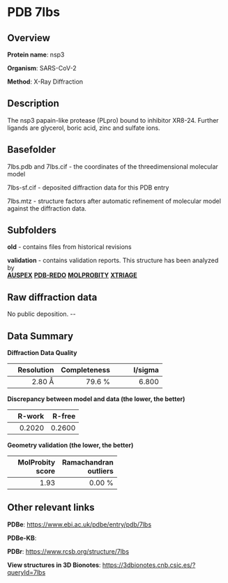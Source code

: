 # PDB 7lbs

## Overview

**Protein name**: nsp3

**Organism**: SARS-CoV-2

**Method**: X-Ray Diffraction

## Description

The nsp3 papain-like protease (PLpro) bound to inhibitor XR8-24. Further ligands are glycerol, boric acid, zinc and sulfate ions.

## Basefolder

7lbs.pdb and 7lbs.cif - the coordinates of the threedimensional molecular model

7lbs-sf.cif - deposited diffraction data for this PDB entry

7lbs.mtz - structure factors after automatic refinement of molecular model against the diffraction data.

## Subfolders



**old** - contains files from historical revisions

**validation** - contains validation reports. This structure has been analyzed by <br>[**AUSPEX**](https://github.com/thorn-lab/coronavirus_structural_task_force/tree/master/pdb/nsp3/SARS-CoV-2/7lbs/validation/auspex) [**PDB-REDO**](https://github.com/thorn-lab/coronavirus_structural_task_force/tree/master/pdb/nsp3/SARS-CoV-2/7lbs/validation/pdb-redo) [**MOLPROBITY**](https://github.com/thorn-lab/coronavirus_structural_task_force/tree/master/pdb/nsp3/SARS-CoV-2/7lbs/validation/molprobity) [**XTRIAGE**](https://github.com/thorn-lab/coronavirus_structural_task_force/blob/master/pdb/nsp3/SARS-CoV-2/7lbs/validation/Xtriage_output.log)  



## Raw diffraction data

No public deposition. --<br> 

## Data Summary
**Diffraction Data Quality**

|   | Resolution | Completeness| I/sigma |
|---|-------------:|----------------:|--------------:|
|   |2.80 Å|79.6  %|<img width=50/>6.800|

**Discrepancy between model and data (the lower, the better)**

|   | **R-work**| **R-free**   
|---|-------------:|----------------:|           
||  0.2020|  0.2600|

**Geometry validation (the lower, the better)**

|   |**MolProbity<br>score**| **Ramachandran<br>outliers** 
|---|-------------:|----------------:|
||  1.93|  0.00 %|

 

 



## Other relevant links 
**PDBe**:  https://www.ebi.ac.uk/pdbe/entry/pdb/7lbs

**PDBe-KB**:  
 
**PDBr**: https://www.rcsb.org/structure/7lbs 

**View structures in 3D Bionotes**: https://3dbionotes.cnb.csic.es/?queryId=7lbs


